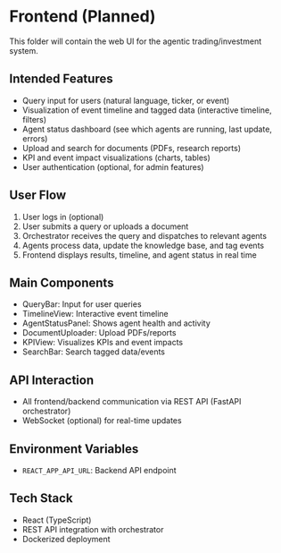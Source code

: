 # Frontend (Planned)

This folder will contain the web UI for the agentic trading/investment system.

## Intended Features
- Query input for users (natural language, ticker, or event)
- Visualization of event timeline and tagged data (interactive timeline, filters)
- Agent status dashboard (see which agents are running, last update, errors)
- Upload and search for documents (PDFs, research reports)
- KPI and event impact visualizations (charts, tables)
- User authentication (optional, for admin features)

## User Flow
1. User logs in (optional)
2. User submits a query or uploads a document
3. Orchestrator receives the query and dispatches to relevant agents
4. Agents process data, update the knowledge base, and tag events
5. Frontend displays results, timeline, and agent status in real time

## Main Components
- QueryBar: Input for user queries
- TimelineView: Interactive event timeline
- AgentStatusPanel: Shows agent health and activity
- DocumentUploader: Upload PDFs/reports
- KPIView: Visualizes KPIs and event impacts
- SearchBar: Search tagged data/events

## API Interaction
- All frontend/backend communication via REST API (FastAPI orchestrator)
- WebSocket (optional) for real-time updates

## Environment Variables
- `REACT_APP_API_URL`: Backend API endpoint

## Tech Stack
- React (TypeScript)
- REST API integration with orchestrator
- Dockerized deployment 